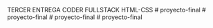 TERCER ENTREGA CODER FULLSTACK HTML-CSS
#   p r o y e c t o - f i n a l 
 
 #   p r o y e c t o - f i n a l 
 
 #   p r o y e c t o - f i n a l 
 
 #   p r o y e c t o - f i n a l  
 